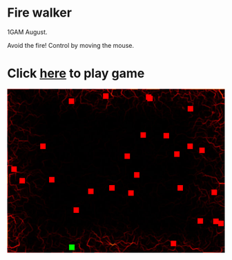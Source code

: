 Fire walker
===========

1GAM August.

Avoid the fire! Control by moving the mouse.

Click [here](http://martus.se/1gam/carlmartus/firewalker/) to play game
=======================================================================

![Screenshot](screenshot.png)

